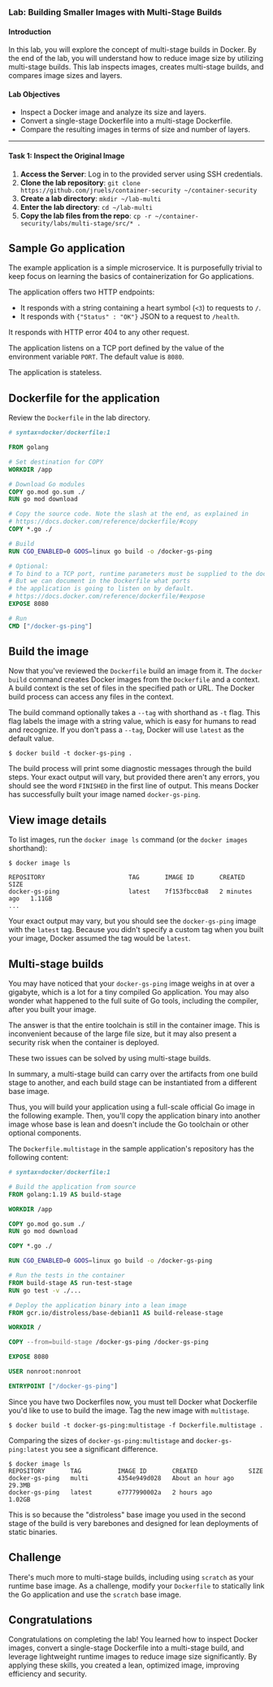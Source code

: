### Lab: Building Smaller Images with Multi-Stage Builds 

#### **Introduction**
In this lab, you will explore the concept of multi-stage builds in Docker. By the end of the lab, you will understand how to reduce image size by utilizing multi-stage builds. This lab inspects images, creates multi-stage builds, and compares image sizes and layers.

#### **Lab Objectives**
- Inspect a Docker image and analyze its size and layers.
- Convert a single-stage Dockerfile into a multi-stage Dockerfile.
- Compare the resulting images in terms of size and number of layers.

---

#### **Task 1: Inspect the Original Image**
1. **Access the Server**: Log in to the provided server using SSH credentials.
2. **Clone the lab repository**: `git clone https://github.com/jruels/container-security ~/container-security `
3. **Create a lab directory**: `mkdir ~/lab-multi`
4. **Enter the lab directory**: `cd ~/lab-multi`
5. **Copy the lab files from the repo**: `cp -r ~/container-security/labs/multi-stage/src/* .`



## Sample Go application

The example application is a simple microservice. It is purposefully trivial to keep focus on learning the basics of containerization for Go applications.

The application offers two HTTP endpoints:

- It responds with a string containing a heart symbol (`<3`) to requests to `/`.
- It responds with `{"Status" : "OK"}` JSON to a request to `/health`.

It responds with HTTP error 404 to any other request.

The application listens on a TCP port defined by the value of the environment variable `PORT`. The default value is `8080`.

The application is stateless.



## Dockerfile for the application

Review the `Dockerfile` in the lab directory. 

```dockerfile
# syntax=docker/dockerfile:1

FROM golang

# Set destination for COPY
WORKDIR /app

# Download Go modules
COPY go.mod go.sum ./
RUN go mod download

# Copy the source code. Note the slash at the end, as explained in
# https://docs.docker.com/reference/dockerfile/#copy
COPY *.go ./

# Build
RUN CGO_ENABLED=0 GOOS=linux go build -o /docker-gs-ping

# Optional:
# To bind to a TCP port, runtime parameters must be supplied to the docker command.
# But we can document in the Dockerfile what ports
# the application is going to listen on by default.
# https://docs.docker.com/reference/dockerfile/#expose
EXPOSE 8080

# Run
CMD ["/docker-gs-ping"]
```



## Build the image

Now that you've reviewed the `Dockerfile` build an image from it. The `docker build` command creates Docker images from the `Dockerfile` and a context. A build context is the set of files in the specified path or URL. The Docker build process can access any files in the context.

The build command optionally takes a `--tag` with shorthand as `-t`  flag. This flag labels the image with a string value, which is easy for humans to read and recognize. If you don't pass a `--tag`, Docker will use `latest` as the default value.



```console
$ docker build -t docker-gs-ping .
```

The build process will print some diagnostic messages through the build steps. Your exact output will vary, but provided there aren't any errors, you should see the word `FINISHED` in the first line of output. This means Docker has successfully built your image named `docker-gs-ping`.



## View image details

To list images, run the `docker image ls` command (or the `docker images` shorthand):



```console
$ docker image ls

REPOSITORY                       TAG       IMAGE ID       CREATED         SIZE
docker-gs-ping                   latest    7f153fbcc0a8   2 minutes ago   1.11GB
...
```

Your exact output may vary, but you should see the `docker-gs-ping` image with the `latest` tag. Because you didn't specify a custom tag when you built your image, Docker assumed the tag would be `latest`.



## Multi-stage builds

You may have noticed that your `docker-gs-ping` image weighs in at over a gigabyte, which is a lot for a tiny compiled Go application. You may also wonder what happened to the full suite of Go tools, including the compiler, after you built your image.

The answer is that the entire toolchain is still in the container image. This is inconvenient because of the large file size, but it may also present a security risk when the container is deployed.

These two issues can be solved by using multi-stage builds.

In summary, a multi-stage build can carry over the artifacts from one build stage to another, and each build stage can be instantiated from a different base image.

Thus, you will build your application using a full-scale official Go image in the following example. Then, you'll copy the application binary into another image whose base is lean and doesn't include the Go toolchain or other optional components.

The `Dockerfile.multistage` in the sample application's repository has the following content:



```dockerfile
# syntax=docker/dockerfile:1

# Build the application from source
FROM golang:1.19 AS build-stage

WORKDIR /app

COPY go.mod go.sum ./
RUN go mod download

COPY *.go ./

RUN CGO_ENABLED=0 GOOS=linux go build -o /docker-gs-ping

# Run the tests in the container
FROM build-stage AS run-test-stage
RUN go test -v ./...

# Deploy the application binary into a lean image
FROM gcr.io/distroless/base-debian11 AS build-release-stage

WORKDIR /

COPY --from=build-stage /docker-gs-ping /docker-gs-ping

EXPOSE 8080

USER nonroot:nonroot

ENTRYPOINT ["/docker-gs-ping"]
```

Since you have two Dockerfiles now, you must tell Docker what Dockerfile you'd like to use to build the image. Tag the new image with `multistage`. 



```console
$ docker build -t docker-gs-ping:multistage -f Dockerfile.multistage .
```

Comparing the sizes of `docker-gs-ping:multistage` and `docker-gs-ping:latest` you see a significant difference.



```console
$ docker image ls
REPOSITORY       TAG          IMAGE ID       CREATED              SIZE
docker-gs-ping   multi        4354e949d028   About an hour ago    29.3MB
docker-gs-ping   latest       e7777990002a   2 hours ago          1.02GB
```

This is so because the "distroless" base image you used in the second stage of the build is very barebones and designed for lean deployments of static binaries.



## Challenge

There's much more to multi-stage builds, including using `scratch` as your runtime base image. As a challenge, modify your `Dockerfile` to statically link the Go application and use the `scratch` base image. 



## Congratulations

Congratulations on completing the lab! You learned how to inspect Docker images, convert a single-stage Dockerfile into a multi-stage build, and leverage lightweight runtime images to reduce image size significantly. By applying these skills, you created a lean, optimized image, improving efficiency and security. 
